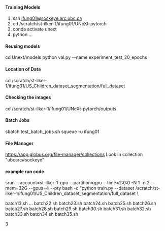 
#### Training Models
1. ssh ifung01@sockeye.arc.ubc.ca
2. cd /scratch/st-ilker-1/ifung01/UNeXt-pytorch
3. conda activate unext
4. python ...

#### Reusing models
cd Unext/models
python val.py --name experiment_test_20_epochs
#### Location of Data
cd /scratch/st-ilker-1/ifung01/US_Children_dataset_segmentation/full_dataset
#### Checking the images
cd /scratch/st-ilker-1/ifung01/UNeXt-pytorch/outputs
#### Batch Jobs
sbatch test_batch_jobs.sh
squeue -u ifung01
#### File Manager
https://app.globus.org/file-manager/collections
Look in collection "ubcarc#sockeye"
#### example run code
srun --account=st-ilker-1-gpu --partition=gpu --time=2:0:0 -N 1 -n 2 --mem=32G --gpus=4 --pty bash -c "python train.py --dataset /scratch/st-ilker-1/ifung01/US_Children_dataset_segmentation/full_dataset \

batch13.sh
...
batch22.sh
batch23.sh
batch24.sh
batch25.sh
batch26.sh
batch27.sh
batch28.sh
batch29.sh
batch30.sh
batch31.sh
batch32.sh
batch33.sh
batch34.sh
batch35.sh

3
